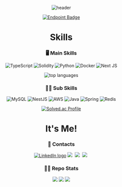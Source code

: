 <div align="center">
  
  ![header](https://capsule-render.vercel.app/api?type=Rect&color=0:fbf0b2,100:d8b4f8&height=200&section=header&text=HYEON-HAK%20KIM&desc=FullStack%20Developer&descAlign=65&descAlignY=80&fontColor:ffffff)

  <!-- [![hits](https://hits.deltapapa.io/github/ooMia/ooMia.svg)]() -->
  [![Endpoint Badge](https://img.shields.io/endpoint?url=https%3A%2F%2Fyn7xewewinhxoebnx3eijsi7tm0hiuvy.lambda-url.ap-northeast-2.on.aws)]()
  

<!--  ![GitHub watchers](https://img.shields.io/github/watchers/ooMia/ooMia) -->
<!--  ![GitHub User's stars](https://img.shields.io/github/stars/ooMia) -->

# Skills

### 🖥 Main Skills

![TypeScript](https://img.shields.io/badge/typescript-%23007ACC.svg?style=for-the-badge&logo=typescript&logoColor=white)
![Solidity](https://img.shields.io/badge/Solidity-%23363636.svg?style=for-the-badge&logo=solidity&logoColor=white)
![Python](https://img.shields.io/badge/python-3670A0?style=for-the-badge&logo=python&logoColor=white)
![Docker](https://img.shields.io/badge/docker-%230db7ed.svg?style=for-the-badge&logo=docker&logoColor=white)
![Next JS](https://img.shields.io/badge/Next-black?style=for-the-badge&logo=next.js&logoColor=white)

![top languages](https://github-readme-stats.vercel.app/api/top-langs/?username=oomia&size_weight=0.5&count_weight=0.5&theme=dark&langs_count=8)

### 🧑‍🎓 Sub Skills

![MySQL](https://img.shields.io/badge/mysql-%236DB33F.svg?style=for-the-badge&logo=mysql&logoColor=white)
![NestJS](https://img.shields.io/badge/nestjs-E0234E?style=for-the-badge&logo=nestjs&logoColor=white)
![AWS](https://img.shields.io/badge/AWS-%23FF9900.svg?style=for-the-badge&logo=amazon-aws&logoColor=white)
![Java](https://img.shields.io/badge/Java-%23ED8B00.svg?style=for-the-badge&logo=openjdk&logoColor=white)
![Spring](https://img.shields.io/badge/Spring_Boot-%236DB33F.svg?style=for-the-badge&logo=spring&logoColor=white)
![Redis](https://img.shields.io/badge/Redis-DC382D?style=for-the-badge&logo=redis&logoColor=white)

[![Solved.ac Profile](http://mazassumnida.wtf/api/v2/generate_badge?boj=hs1891179)](https://solved.ac/hs1891179/)

# It's Me!

### 🤙 Contacts

[![LinkedIn logo][]][LinkedIn url]
<a href="mailto:hyeonhak.kim.dev@gmail.com"><img src="https://img.shields.io/badge/Gmail-EA4335?style=flat-square&logo=Gmail&logoColor=white"/></a>&nbsp;
<a href="https://velog.io/@oomia"><img src="https://img.shields.io/badge/Velog-20C997?style=flat-square&logo=Velog&logoColor=white"/></a>&nbsp;
<a href="https://www.notion.so/softsquared/b281d789ee5346e7905c1d21891cf7bc?v=1093a98867a84f80b722fe677880d614"><img src="https://img.shields.io/badge/Notion-000000?style=flat-square&logo=Notion&logoColor=white"/></a>&nbsp;

### 👨‍💻 Repo Stats

![](https://github-readme-stats.vercel.app/api?username=oomia&theme=dark&show=reviews,discussions_started,discussions_answered,prs_merged,prs_merged_percentage)
![](https://github-profile-trophy.vercel.app/?username=ooMia&row=1)
![](https://github-readme-activity-graph.vercel.app/graph?username=ooMia)

</div>
  
  [Gmail logo]: http://img.shields.io/badge/Gmail-%236DB33F.svg?style=for-the-badge&logo=gmail&logoColor=white
  [Gmail url]: mailto:hyeonhak.kim.dev@gmail.com
  [LinkedIn logo]: http://img.shields.io/badge/LinkedIn-0077B5?style=for-the-badge&logo=LinkedIn
  [LinkedIn url]: https://www.linkedin.com/in/김현학
